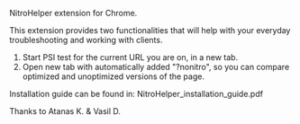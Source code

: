 NitroHelper extension for Chrome.

This extension provides two functionalities that will help with your everyday troubleshooting and working with clients.

1. Start PSI test for the current URL you are on, in a new tab.
2. Open new tab with automatically added "?nonitro", so you can compare optimized and unoptimized versions of the page.


Installation guide can be found in:
NitroHelper_installation_guide.pdf

Thanks to Atanas K. & Vasil D. 

